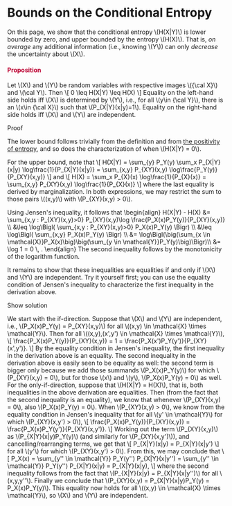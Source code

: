 # Bounds on the Conditional Entropy

<p>On this page, we show that the conditional entropy \(H(X|Y)\) is lower bounded by zero, and upper bounded by the entropy \(H(X)\). That is, <em>on average</em> any additional information (i.e., knowing \(Y\)) can only <i>decrease</i> the uncertainty about \(X\).</p>
<div id="condEntropyBounds" class="content-box pad-box-mini border border-trbl border-round">
<h4 style="color: #bc0031;"><strong>Proposition</strong></h4>
Let \(X\) and \(Y\) be random variables with respective images \({\cal X}\) and \(\cal Y\). Then \[ 0 \leq H(X|Y) \leq H(X) \] Equality on the left-hand side holds iff \(X\) is determined by \(Y\), i.e., for all \(y\in {\cal Y}\), there is an \(x\in {\cal X}\) such that \(P_{X|Y}(x|y)=1\). Equality on the right-hand side holds iff \(X\) and \(Y\) are independent.
<p><span class="element_toggler" role="button" aria-controls="group1" aria-label="Toggler" aria-expanded="false"><span class="Button">Proof</span></span></p>
<div id="group1" style="">
<div class="content-box">
<p>The lower bound follows trivially from the definition and from <a title="Properties of Shannon Entropy" href="https://canvas.uva.nl/courses/10933/pages/properties-of-shannon-entropy#defPositivity" data-api-endpoint="https://canvas.uva.nl/api/v1/courses/10933/pages/properties-of-shannon-entropy%23defPositivity" data-api-returntype="Page">the positivity of entropy</a>, and so does the characterization of when \(H(X|Y) = 0\).</p>
<p>For the upper bound, note that \[ H(X|Y) = \sum_{y} P_Y(y) \sum_x P_{X|Y}(x|y) \log\frac{1}{P_{X|Y}(x|y)} = \sum_{x,y} P_{XY}(x,y) \log\frac{P_Y(y)}{P_{XY}(x,y)} \] and \[ H(X) = \sum_x P_{X}(x) \log\frac{1}{P_{X}(x)} = \sum_{x,y} P_{XY}(x,y) \log\frac{1}{P_{X}(x)} \] where the last equality is derived by marginalization. In both expressions, we may restrict the sum to those pairs \((x,y)\) with \(P_{XY}(x,y) &gt; 0\).</p>
<p>Using Jensen's inequality, it follows that \begin{align} H(X|Y) - H(X) &amp;= \sum_{x,y : P_{XY}(x,y)&gt;0} P_{XY}(x,y)\log \frac{P_X(x)P_Y(y)}{P_{XY}(x,y)} \\ &amp;\leq \log\Bigl( \sum_{x,y : P_{XY}(x,y)&gt;0} P_X(x)P_Y(y) \Bigr) \\ &amp;\leq \log\Bigl( \sum_{x,y} P_X(x)P_Y(y) \Bigr) \\ &amp;= \log\Bigl(\big(\sum_{x \in \mathcal{X}}P_X(x)\big)\big(\sum_{y \in \mathcal{Y}}P_Y(y)\big)\Bigr)\\ &amp;= \log 1 = 0 \, . \end{align} The second inequality follows by the monotonicity of the logarithm function.</p>
<p>It remains to show that these inequalities are equalities if and only if \(X\) and \(Y\) are independent. Try it yourself first; you can use the equality condition of Jensen's inequality to characterize the first inequality in the derivation above.</p>
<p><span class="element_toggler" role="button" aria-controls="group1sub" aria-label="Toggler" aria-expanded="false"><span class="Button">Show solution</span></span></p>
<div id="group1sub" style="">
<div class="content-box">We start with the if-direction. Suppose that \(X\) and \(Y\) are independent, i.e., \(P_X(x)P_Y(y) = P_{XY}(x,y)\) for all \((x,y) \in \mathcal{X} \times \mathcal{Y}\). Then for all \((x,y),(x',y') \in \mathcal{X} \times \mathcal{Y}\), \[ \frac{P_X(x)P_Y(y)}{P_{XY}(x,y)} = 1 = \frac{P_X(x')P_Y(y')}{P_{XY}(x',y')}. \] By the equality condition in Jensen's inequality, the first inequality in the derivation above is an equality. The second inequality in the derivation above is easily seen to be equality as well: the second term is bigger only because we add those summands \(P_X(x)P_Y(y)\) for which \(P_{XY}(x,y) = 0\), but for those \(x\) and \(y\), \(P_X(x)P_Y(y) = 0\) as well. For the only-if-direction, suppose that \(H(X|Y) = H(X)\), that is, both inequalities in the above derivation are equalities. Then (from the fact that the second inequality is an equality), we know that whenever \(P_{XY}(x,y) = 0\), also \(P_X(x)P_Y(y) = 0\). When \(P_{XY}(x,y) &gt; 0\), we know from the equality condition in Jensen's inequality that for all \(y' \in \mathcal{Y}\) for which \(P_{XY}(x,y') &gt; 0\), \[ \frac{P_X(x)P_Y(y)}{P_{XY}(x,y)} = \frac{P_X(x)P_Y(y')}{P_{XY}(x,y')}. \] Working out the term \(P_{XY}(x,y)\) as \(P_{X|Y}(x|y)P_Y(y)\) (and similarly for \(P_{XY}(x,y')\)), and cancelling/rearranging terms, we get that \[ P_{X|Y}(x|y) = P_{X|Y}(x|y') \] for all \(y'\) for which \(P_{XY}(x,y') &gt; 0\). From this, we may conclude that \[ P_X(x) = \sum_{y'' \in \mathcal{Y}} P_Y(y'') P_{X|Y}(x|y'') = \sum_{y'' \in \mathcal{Y}} P_Y(y'') P_{X|Y}(x|y) = P_{X|Y}(x|y), \]
where the second inequality follows from the fact that \(P_{X|Y}(x|y) = P_{X|Y}(x|y'')\) for all \(x,y,y''\).
Finally we conclude that \(P_{XY}(x,y) = P_{X|Y}(x|y)P_Y(y) = P_X(x)P_Y(y)\). This equality now holds for all \((x,y) \in \mathcal{X} \times \mathcal{Y}\), so \(X\) and \(Y\) are independent.</div>
</div>
</div>
</div>
</div>